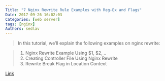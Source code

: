 ```yaml
---
Title: "7 Nginx Rewrite Rule Examples with Reg-Ex and Flags"
Date: 2017-09-26 16:02:03
Categories: [web server]
tags: [nginx]
Authors: sedlav
---
```


> In this tutorial, we’ll explain the following examples on nginx rewrite:

> 1. Nginx Rewrite Example Using $1, $2, ..
> 2. Creating Controller File Using Nginx Rewrite
> 3. Rewrite Break Flag in Location Context

[Link](http://www.thegeekstuff.com/2017/08/nginx-rewrite-examples/)
